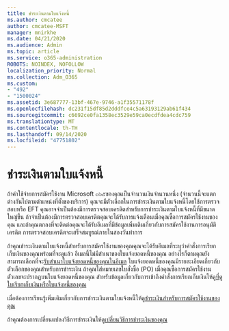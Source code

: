 ```yaml
---
title: ชำระเงินตามใบแจ้งหนี้
ms.author: cmcatee
author: cmcatee-MSFT
manager: mnirkhe
ms.date: 04/21/2020
ms.audience: Admin
ms.topic: article
ms.service: o365-administration
ROBOTS: NOINDEX, NOFOLLOW
localization_priority: Normal
ms.collection: Adm_O365
ms.custom:
- "492"
- "1500024"
ms.assetid: 3e687777-13bf-467e-9746-a1f35571178f
ms.openlocfilehash: dc231f15df85d2dddfce4c5a63193129ab61f434
ms.sourcegitcommit: c6692ce0fa1358ec3529e59ca0ecdfdea4cdc759
ms.translationtype: MT
ms.contentlocale: th-TH
ms.lasthandoff: 09/14/2020
ms.locfileid: "47751802"
---
```

# <a name="pay-by-invoice"></a>ชำระเงินตามใบแจ้งหนี้

ถ้าค่าใช้จ่ายการสมัครใช้งาน Microsoft ๓๖๕ของคุณเป็นจำนวนเงินจำนวนหนึ่ง (จำนวนนี้จะแตกต่างกันไปตามตำแหน่งที่ตั้งของบริการ) คุณจะมีตัวเลือกในการชำระเงินตามใบแจ้งหนี้โดยใช้การตรวจสอบหรือ EFT คุณอาจจำเป็นต้องมีการตรวจสอบเครดิตสำหรับการชำระเงินตามใบแจ้งหนี้ที่มีขนาดใหญ่ขึ้น ถ้าจำเป็นต้องมีการตรวจสอบเครดิตคุณจะได้รับการแจ้งเตือนเมื่อคุณซื้อการสมัครใช้งานของคุณ และถ้าคุณตกลงที่จะติดต่อคุณจะได้รับอีเมลที่มีข้อมูลเพิ่มเติมเกี่ยวกับการสมัครใช้งานการอนุมัติเครดิต การตรวจสอบเครดิตจะเสร็จสมบูรณ์ภายในสองวันทำการ
  
ถ้าคุณชำระเงินตามใบแจ้งหนี้สำหรับการสมัครใช้งานของคุณคุณจะได้รับอีเมลที่ระบุว่าคำสั่งการเรียกเก็บเงินของคุณพร้อมที่จะดูแล้ว อีเมลนี้ไม่มีสำเนาของใบแจ้งยอดหนี้ของคุณ อย่างไรก็ตามคุณยังสามารถเลือกที่จะ[รับสำเนาใบแจ้งยอดหนี้ของคุณในอีเมล](https://docs.microsoft.com/microsoft-365/commerce/billing-and-payments/pay-for-your-subscription#receive-a-copy-of-your-billing-statement-in-email) ใบแจ้งยอดหนี้ของคุณมีรายละเอียดเกี่ยวกับตัวเลือกของคุณสำหรับการชำระเงิน ถ้าคุณใส่หมายเลขใบสั่งซื้อ (PO) เมื่อคุณซื้อการสมัครใช้งานตัวเลขจะปรากฏบนใบแจ้งยอดหนี้ของคุณ สำหรับข้อมูลเกี่ยวกับการเข้าถึงคำสั่งการเรียกเก็บเงินให้ดู[ที่ดูใบเรียกเก็บเงินหรือใบแจ้งหนี้ของคุณ](https://docs.microsoft.com/microsoft-365/commerce/billing-and-payments/view-your-bill-or-invoice)
  
เมื่อต้องการเรียนรู้เพิ่มเติมเกี่ยวกับการชำระเงินตามใบแจ้งหนี้ให้ดู[ชำระเงินสำหรับการสมัครใช้งานของคุณ](https://docs.microsoft.com/microsoft-365/commerce/billing-and-payments/pay-for-your-subscription)
  
ถ้าคุณต้องการเปลี่ยนแปลงวิธีการชำระเงินให้ดู[เปลี่ยนวิธีการชำระเงินของคุณ](https://docs.microsoft.com/microsoft-365/commerce/billing-and-payments/change-payment-method)